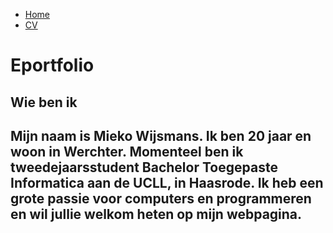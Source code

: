 <body>
  <ul>
  <li><a href="index">Home</a></li>
  <li><a href="https://miekowijsmans.github.io/eportfolio/domainspec>DLR</a></li>
  <li><a href="cv">CV</a></li>
</ul>


<h1>Eportfolio</h1>
<h2> Wie ben ik <h2>
  <p> Mijn naam is Mieko Wijsmans. Ik ben 20 jaar en woon in Werchter. 
Momenteel ben ik tweedejaarsstudent Bachelor Toegepaste Informatica aan de UCLL, in Haasrode. Ik heb een grote passie voor computers en programmeren en wil jullie welkom heten op mijn webpagina. </p>

</body>
